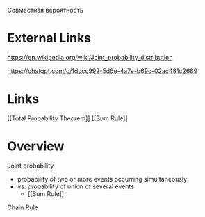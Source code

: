 
Совместная вероятность

# External Links

https://en.wikipedia.org/wiki/Joint_probability_distribution

https://chatgpt.com/c/1dccc992-5d6e-4a7e-b69c-02ac481c2689

# Links

[[Total Probability Theorem]]
[[Sum Rule]]

# Overview

Joint probability
- probability of two or more events occurring simultaneously
- vs. probability of union of several events
	- [[Sum Rule]]


Chain Rule